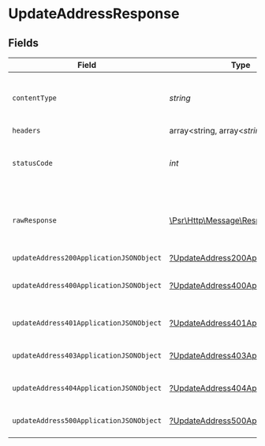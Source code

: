 # UpdateAddressResponse


## Fields

| Field                                                                                                        | Type                                                                                                         | Required                                                                                                     | Description                                                                                                  |
| ------------------------------------------------------------------------------------------------------------ | ------------------------------------------------------------------------------------------------------------ | ------------------------------------------------------------------------------------------------------------ | ------------------------------------------------------------------------------------------------------------ |
| `contentType`                                                                                                | *string*                                                                                                     | :heavy_check_mark:                                                                                           | HTTP response content type for this operation                                                                |
| `headers`                                                                                                    | array<string, array<*string*>>                                                                               | :heavy_minus_sign:                                                                                           | N/A                                                                                                          |
| `statusCode`                                                                                                 | *int*                                                                                                        | :heavy_check_mark:                                                                                           | HTTP response status code for this operation                                                                 |
| `rawResponse`                                                                                                | [\Psr\Http\Message\ResponseInterface](https://www.php-fig.org/psr/psr-7/#33-psrhttpmessageresponseinterface) | :heavy_minus_sign:                                                                                           | Raw HTTP response; suitable for custom response parsing                                                      |
| `updateAddress200ApplicationJSONObject`                                                                      | [?UpdateAddress200ApplicationJSON](../../models/operations/UpdateAddress200ApplicationJSON.md)               | :heavy_minus_sign:                                                                                           | OK                                                                                                           |
| `updateAddress400ApplicationJSONObject`                                                                      | [?UpdateAddress400ApplicationJSON](../../models/operations/UpdateAddress400ApplicationJSON.md)               | :heavy_minus_sign:                                                                                           | Error response for validation                                                                                |
| `updateAddress401ApplicationJSONObject`                                                                      | [?UpdateAddress401ApplicationJSON](../../models/operations/UpdateAddress401ApplicationJSON.md)               | :heavy_minus_sign:                                                                                           | General error response                                                                                       |
| `updateAddress403ApplicationJSONObject`                                                                      | [?UpdateAddress403ApplicationJSON](../../models/operations/UpdateAddress403ApplicationJSON.md)               | :heavy_minus_sign:                                                                                           | General error response                                                                                       |
| `updateAddress404ApplicationJSONObject`                                                                      | [?UpdateAddress404ApplicationJSON](../../models/operations/UpdateAddress404ApplicationJSON.md)               | :heavy_minus_sign:                                                                                           | General error response                                                                                       |
| `updateAddress500ApplicationJSONObject`                                                                      | [?UpdateAddress500ApplicationJSON](../../models/operations/UpdateAddress500ApplicationJSON.md)               | :heavy_minus_sign:                                                                                           | General error response                                                                                       |